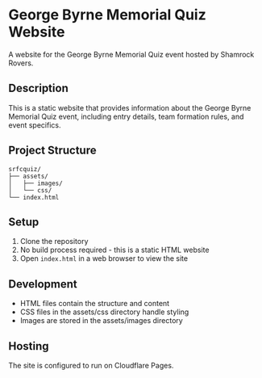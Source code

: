 # George Byrne Memorial Quiz Website

A website for the George Byrne Memorial Quiz event hosted by Shamrock Rovers.

## Description

This is a static website that provides information about the George Byrne Memorial Quiz event, including entry details, team formation rules, and event specifics.

## Project Structure

```
srfcquiz/
├── assets/
│   ├── images/
│   └── css/
└── index.html
```

## Setup

1. Clone the repository
2. No build process required - this is a static HTML website
3. Open `index.html` in a web browser to view the site

## Development

- HTML files contain the structure and content
- CSS files in the assets/css directory handle styling
- Images are stored in the assets/images directory

## Hosting

The site is configured to run on Cloudflare Pages.
